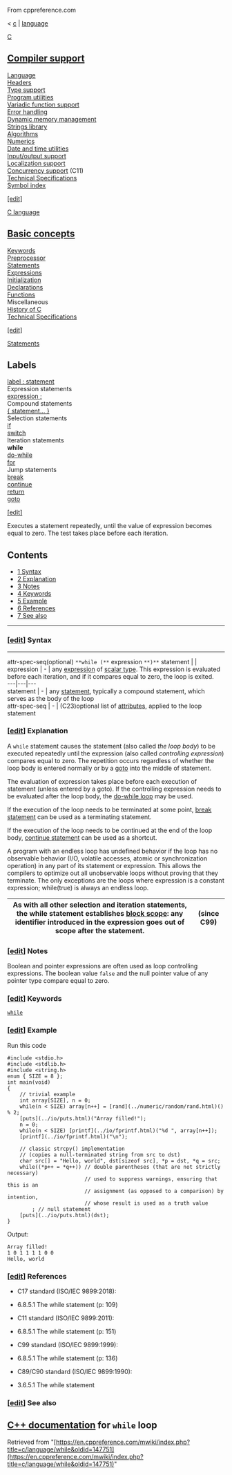From cppreference.com

< [c](../../c.html "c")‎ | [language](../language.html "c/language")

[ C](../../c.html "c")

[Compiler support](../compiler_support.html "c/compiler support")  
---  
[Language](../language.html "c/language")  
[Headers](../header.html "c/header")  
[Type support](../types.html "c/types")  
[Program utilities](../program.html "c/program")  
[Variadic function support](../variadic.html "c/variadic")  
[Error handling](../error.html "c/error")  
[Dynamic memory management](../memory.html "c/memory")  
[Strings library](../string.html "c/string")  
[Algorithms](../algorithm.html "c/algorithm")  
[Numerics](../numeric.html "c/numeric")  
[Date and time utilities](../chrono.html "c/chrono")  
[Input/output support](../io.html "c/io")  
[Localization support](../locale.html "c/locale")  
[Concurrency support](../thread.html "c/thread") (C11)  
[Technical Specifications](../experimental.html "c/experimental")  
[Symbol index](../index.html "c/symbol index")  
  
[[edit]](https://en.cppreference.com/mwiki/index.php?title=Template:c/navbar_content&action=edit)

[ C language](../language.html "c/language")

[Basic concepts](basic_concepts.html "c/language/basic concepts")  
---  
[ Keywords](../keyword.html "c/keyword")  
[ Preprocessor](../preprocessor.html "c/preprocessor")  
[ Statements](statements.html "c/language/statements")  
[ Expressions](operators.html "c/language/expressions")  
[ Initialization](initialization.html "c/language/initialization")  
[ Declarations](declarations.html "c/language/declarations")  
[ Functions](functions.html "c/language/functions")  
Miscellaneous  
[ History of C](history.html "c/language/history")  
[Technical Specifications](../experimental.html "c/experimental")  
  
[[edit]](https://en.cppreference.com/mwiki/index.php?title=Template:c/language/navbar_content&action=edit)

[ Statements](statements.html "c/language/statements")

Labels   
---  
[label : statement](statements.html#Labels "c/language/statements")  
Expression statements   
[expression ;](statements.html#Expression_statements "c/language/statements")  
Compound statements   
[{ statement... }](statements.html#Compound_statements "c/language/statements")  
Selection statements   
[if](if.html "c/language/if")  
[switch](switch.html "c/language/switch")  
Iteration statements   
**while**  
[do-while](do.html "c/language/do")  
[for](for.html "c/language/for")  
Jump statements   
[break](break.html "c/language/break")  
[continue](continue.html "c/language/continue")  
[return](return.html "c/language/return")  
[goto](goto.html "c/language/goto")  
  
[[edit]](https://en.cppreference.com/mwiki/index.php?title=Template:c/language/statements/navbar_content&action=edit)

Executes a statement repeatedly, until the value of expression becomes equal to zero. The test takes place before each iteration. 

## Contents

  * [1 Syntax](while.html#Syntax)
  * [2 Explanation](while.html#Explanation)
  * [3 Notes](while.html#Notes)
  * [4 Keywords](while.html#Keywords)
  * [5 Example](while.html#Example)
  * [6 References](while.html#References)
  * [7 See also](while.html#See_also)

  
---  
  
### [[edit](https://en.cppreference.com/mwiki/index.php?title=c/language/while&action=edit&section=1 "Edit section: Syntax")] Syntax  
  
---  
attr-spec-seq(optional) `**while (**` expression `**)**` statement |  |   
expression |  \-  |  any [expression](operators.html "c/language/expressions") of [scalar type](compatible_type.html#Type_groups "c/language/type"). This expression is evaluated before each iteration, and if it compares equal to zero, the loop is exited.   
---|---|---  
statement |  \-  |  any [statement](statements.html "c/language/statements"), typically a compound statement, which serves as the body of the loop   
attr-spec-seq |  \-  |  (C23)optional list of [attributes](attributes.html "c/language/attributes"), applied to the loop statement   
  
### [[edit](https://en.cppreference.com/mwiki/index.php?title=c/language/while&action=edit&section=2 "Edit section: Explanation")] Explanation

A `while` statement causes the statement (also called _the loop body_) to be executed repeatedly until the expression (also called _controlling expression_) compares equal to zero. The repetition occurs regardless of whether the loop body is entered normally or by a [goto](goto.html "c/language/goto") into the middle of statement. 

The evaluation of expression takes place before each execution of statement (unless entered by a goto). If the controlling expression needs to be evaluated after the loop body, the [do-while loop](do.html "c/language/do") may be used. 

If the execution of the loop needs to be terminated at some point, [ break statement](break.html "c/language/break") can be used as a terminating statement. 

If the execution of the loop needs to be continued at the end of the loop body, [ continue statement](continue.html "c/language/continue") can be used as a shortcut. 

A program with an endless loop has undefined behavior if the loop has no observable behavior (I/O, volatile accesses, atomic or synchronization operation) in any part of its statement or expression. This allows the compilers to optimize out all unobservable loops without proving that they terminate. The only exceptions are the loops where expression is a constant expression; while(true) is always an endless loop. 

As with all other selection and iteration statements, the while statement establishes [block scope](scope.html "c/language/scope"): any identifier introduced in the expression goes out of scope after the statement.  | (since C99)  
---|---  
  
### [[edit](https://en.cppreference.com/mwiki/index.php?title=c/language/while&action=edit&section=3 "Edit section: Notes")] Notes

Boolean and pointer expressions are often used as loop controlling expressions. The boolean value `false` and the null pointer value of any pointer type compare equal to zero. 

### [[edit](https://en.cppreference.com/mwiki/index.php?title=c/language/while&action=edit&section=4 "Edit section: Keywords")] Keywords

[`while`](../keyword/while.html "c/keyword/while")

### [[edit](https://en.cppreference.com/mwiki/index.php?title=c/language/while&action=edit&section=5 "Edit section: Example")] Example

Run this code
    
    
    #include <stdio.h>
    #include <stdlib.h>
    #include <string.h>
    enum { SIZE = 8 };
    int main(void)
    {
        // trivial example
        int array[SIZE], n = 0;
        while(n < SIZE) array[n++] = [rand](../numeric/random/rand.html)() % 2;
        [puts](../io/puts.html)("Array filled!");
        n = 0;
        while(n < SIZE) [printf](../io/fprintf.html)("%d ", array[n++]);
        [printf](../io/fprintf.html)("\n");
     
        // classic strcpy() implementation
        // (copies a null-terminated string from src to dst)
        char src[] = "Hello, world", dst[sizeof src], *p = dst, *q = src;
        while((*p++ = *q++)) // double parentheses (that are not strictly necessary)
                             // used to suppress warnings, ensuring that this is an
                             // assignment (as opposed to a comparison) by intention,
                             // whose result is used as a truth value
            ; // null statement
        [puts](../io/puts.html)(dst);
    }

Output: 
    
    
    Array filled!
    1 0 1 1 1 1 0 0 
    Hello, world

### [[edit](https://en.cppreference.com/mwiki/index.php?title=c/language/while&action=edit&section=6 "Edit section: References")] References

  * C17 standard (ISO/IEC 9899:2018): 



    

  * 6.8.5.1 The while statement (p: 109) 



  * C11 standard (ISO/IEC 9899:2011): 



    

  * 6.8.5.1 The while statement (p: 151) 



  * C99 standard (ISO/IEC 9899:1999): 



    

  * 6.8.5.1 The while statement (p: 136) 



  * C89/C90 standard (ISO/IEC 9899:1990): 



    

  * 3.6.5.1 The while statement 



### [[edit](https://en.cppreference.com/mwiki/index.php?title=c/language/while&action=edit&section=7 "Edit section: See also")] See also

[C++ documentation](../../cpp/language/while.html "cpp/language/while") for `while` loop  
---  
  
Retrieved from "[https://en.cppreference.com/mwiki/index.php?title=c/language/while&oldid=147751](https://en.cppreference.com/mwiki/index.php?title=c/language/while&oldid=147751)" 

